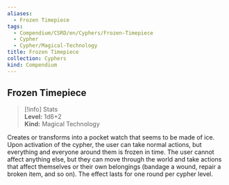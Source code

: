 ```yaml
---
aliases:
  - Frozen Timepiece
tags:
  - Compendium/CSRD/en/Cyphers/Frozen-Timepiece
  - Cypher
  - Cypher/Magical-Technology
title: Frozen Timepiece
collection: Cyphers
kind: Compendium
---
```

## Frozen Timepiece  
>[!info] Stats  
> **Level:** 1d6+2  
> **Kind:** Magical Technology
  
Creates or transforms into a pocket watch that seems to be made of ice. Upon activation of the cypher, the user can take normal actions, but everything and everyone around them is frozen in time. The user cannot affect anything else, but they can move through the world and take actions that affect themselves or their own belongings (bandage a wound, repair a broken item, and so on). The effect lasts for one round per cypher level.
